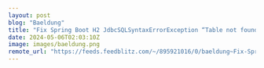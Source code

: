 ```yaml
---
layout: post
blog: "Baeldung"
title: "Fix Spring Boot H2 JdbcSQLSyntaxErrorException “Table not found”"
date: 2024-05-06T02:03:10Z
image: images/baeldung.png
remote_url: "https://feeds.feedblitz.com/~/895921016/0/baeldung~Fix-Spring-Boot-H-JdbcSQLSyntaxErrorException-Table-not-found"
---
```

